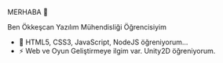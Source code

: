  MERHABA 👋

Ben Ökkeşcan
Yazılım Mühendisliği Öğrencisiyim


- 🌱 HTML5, CSS3, JavaScript, NodeJS öğreniyorum...
- ⚡ Web ve Oyun Geliştirmeye ilgim var. Unity2D öğreniyorum.

